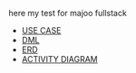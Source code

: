 here my test for majoo fullstack

* [USE CASE](https://github.com/bimosyah/majoo/blob/main/use%20case.jpeg)
* [DML](https://github.com/bimosyah/majoo/blob/main/dml.jpeg)
* [ERD](https://github.com/bimosyah/majoo/blob/main/erd.jpeg)
* [ACTIVITY DIAGRAM](https://github.com/bimosyah/majoo/blob/main/activity%20diagram.jpeg)
